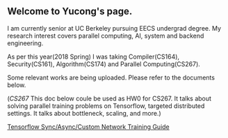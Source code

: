 ## Welcome to Yucong's page.

I am currently senior at UC Berkeley pursuing EECS undergrad degree.
My research interest covers parallel computing, AI, system and backend engineering. 

As per this year(2018 Spring) I was taking Compiler(CS164), Security(CS161), Algorithm(CS174) and Parallel Computing(CS267). 

Some relevant works are being uploaded. Please refer to the documents below.

(*CS267* This doc below coule be used as HW0 for CS267. It talks about solving parallel training problems on Tensorflow, targeted distributed settings. It talks about bottleneck, scaling, and more.)

[Tensorflow Sync/Async/Custom Network Training Guide](./parallel_tf/index.md)

